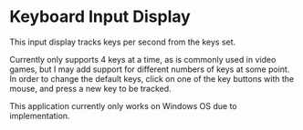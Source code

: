 # Keyboard Input Display
This input display tracks keys per second from the keys set.

Currently only supports 4 keys at a time, as is commonly used in video games, but I may add support for different numbers of keys at some point. In order to change the default keys, click on one of the key buttons with the mouse, and press a new key to be tracked.

This application currently only works on Windows OS due to implementation.
